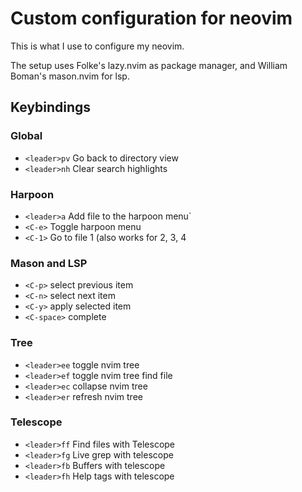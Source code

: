 # Custom configuration for neovim

This is what I use to configure my neovim.

The setup uses Folke's lazy.nvim as package manager, and William Boman's mason.nvim for lsp.

## Keybindings

### Global

- `<leader>pv` Go back to directory view
- `<leader>nh` Clear search highlights

### Harpoon

- `<leader>a` Add file to the harpoon menu`
- `<C-e>` Toggle harpoon menu
- `<C-1>` Go to file 1 (also works for 2, 3, 4

### Mason and LSP

- `<C-p>` select previous item
- `<C-n>` select next item
- `<C-y>` apply selected item
- `<C-space>` complete

### Tree

- `<leader>ee` toggle nvim tree
- `<leader>ef` toggle nvim tree find file
- `<leader>ec` collapse nvim tree
- `<leader>er` refresh nvim tree

### Telescope

- `<leader>ff` Find files with Telescope
- `<leader>fg` Live grep with telescope
- `<leader>fb` Buffers with telescope
- `<leader>fh` Help tags with telescope
